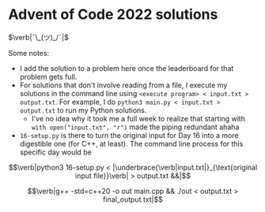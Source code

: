 # Advent of Code 2022 solutions

$\verb|¯\_(ツ)_/¯|$

Some notes:

- I add the solution to a problem here once the leaderboard for that problem gets full.
- For solutions that don't involve reading from a file, I execute my solutions in the command line using `<execute program> < input.txt > output.txt`. For example, I do `python3 main.py < input.txt > output.txt` to run my Python solutions.
	- I've no idea why it took me a full week to realize that starting with `with open("input.txt", "r")` made the piping redundant ahaha
- `16-setup.py` is there to turn the original input for Day 16 into a more digestible one (for C++, at least). The command line process for this specific day would be

$$\verb|python3 16-setup.py < |\underbrace{\verb|input.txt|}_{\text{original input file}}\verb| > output.txt &&|$$

$$\verb|g++ -std=c++20 -o out main.cpp && ./out < output.txt > final_output.txt|$$